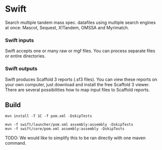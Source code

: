 Swift
=====

Search multiple tandem mass spec. datafiles using multiple search engines at once: Mascot, Sequest, X!Tandem, OMSSA and Myrimatch.

### Swift inputs

Swift accepts one or many raw or mgf files. You can process separate files or entire directories.

### Swift outputs

Swift produces Scaffold 3 reports (.sf3 files). You can view these reports on your own computer, just download and install the free Scaffold 3 viewer. There are several possibilities how to map input files to Scaffold reports. 

Build
-----

	mvn install -T 1C -f pom.xml -DskipTests

	mvn -f swift/launcher/pom.xml assembly:assembly -DskipTests
	mvn -f swift/core/pom.xml assembly:assembly -DskipTests

TODO: We would like to simplify this to be ran directly with one maven command.


